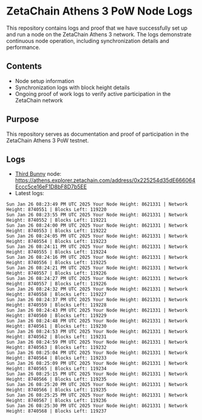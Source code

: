 # ZetaChain Athens 3 PoW Node Logs
This repository contains logs and proof that we have successfully set up and run a node on the ZetaChain Athens 3 network. The logs demonstrate continuous node operation, including synchronization details and performance.

## Contents
- Node setup information
- Synchronization logs with block height details
- Ongoing proof of work logs to verify active participation in the ZetaChain network

## Purpose
This repository serves as documentation and proof of participation in the ZetaChain Athens 3 PoW testnet.

## Logs

- [Third Bunny](https://thirdbunny.xyz/) node: https://athens.explorer.zetachain.com/address/0x225254d35dE666064Eccc5ce16eF1D8bF8D7b5EE
- Latest logs:
```
Sun Jan 26 08:23:49 PM UTC 2025 Your Node Height: 8621331 | Network Height: 8740551 | Blocks Left: 119220
Sun Jan 26 08:23:55 PM UTC 2025 Your Node Height: 8621331 | Network Height: 8740552 | Blocks Left: 119221
Sun Jan 26 08:24:00 PM UTC 2025 Your Node Height: 8621331 | Network Height: 8740553 | Blocks Left: 119222
Sun Jan 26 08:24:05 PM UTC 2025 Your Node Height: 8621331 | Network Height: 8740554 | Blocks Left: 119223
Sun Jan 26 08:24:11 PM UTC 2025 Your Node Height: 8621331 | Network Height: 8740555 | Blocks Left: 119224
Sun Jan 26 08:24:16 PM UTC 2025 Your Node Height: 8621331 | Network Height: 8740556 | Blocks Left: 119225
Sun Jan 26 08:24:21 PM UTC 2025 Your Node Height: 8621331 | Network Height: 8740557 | Blocks Left: 119226
Sun Jan 26 08:24:27 PM UTC 2025 Your Node Height: 8621331 | Network Height: 8740557 | Blocks Left: 119226
Sun Jan 26 08:24:32 PM UTC 2025 Your Node Height: 8621331 | Network Height: 8740558 | Blocks Left: 119227
Sun Jan 26 08:24:37 PM UTC 2025 Your Node Height: 8621331 | Network Height: 8740559 | Blocks Left: 119228
Sun Jan 26 08:24:43 PM UTC 2025 Your Node Height: 8621331 | Network Height: 8740560 | Blocks Left: 119229
Sun Jan 26 08:24:48 PM UTC 2025 Your Node Height: 8621331 | Network Height: 8740561 | Blocks Left: 119230
Sun Jan 26 08:24:53 PM UTC 2025 Your Node Height: 8621331 | Network Height: 8740562 | Blocks Left: 119231
Sun Jan 26 08:24:59 PM UTC 2025 Your Node Height: 8621331 | Network Height: 8740563 | Blocks Left: 119232
Sun Jan 26 08:25:04 PM UTC 2025 Your Node Height: 8621331 | Network Height: 8740564 | Blocks Left: 119233
Sun Jan 26 08:25:09 PM UTC 2025 Your Node Height: 8621331 | Network Height: 8740565 | Blocks Left: 119234
Sun Jan 26 08:25:15 PM UTC 2025 Your Node Height: 8621331 | Network Height: 8740566 | Blocks Left: 119235
Sun Jan 26 08:25:20 PM UTC 2025 Your Node Height: 8621331 | Network Height: 8740566 | Blocks Left: 119235
Sun Jan 26 08:25:25 PM UTC 2025 Your Node Height: 8621331 | Network Height: 8740567 | Blocks Left: 119236
Sun Jan 26 08:25:30 PM UTC 2025 Your Node Height: 8621331 | Network Height: 8740568 | Blocks Left: 119237
```

